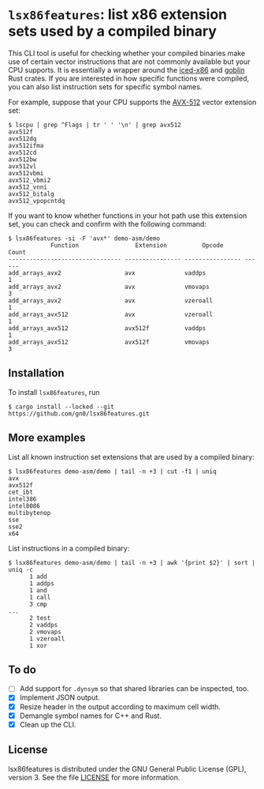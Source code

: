 
# `lsx86features`: list x86 extension sets used by a compiled binary

This CLI tool is useful for checking whether your compiled binaries make use of certain vector instructions that are not commonly available but your CPU supports.
It is essentially a wrapper around the [iced-x86](https://crates.io/crates/iced-x86) and [goblin](https://crates.io/crates/goblin) Rust crates.
If you are interested in how specific functions were compiled, you can also list instruction sets for specific symbol names.

For example, suppose that your CPU supports the [AVX-512](https://en.wikipedia.org/wiki/AVX-512) vector extension set:

```
$ lscpu | grep ^Flags | tr ' ' '\n' | grep avx512
avx512f
avx512dq
avx512ifma
avx512cd
avx512bw
avx512vl
avx512vbmi
avx512_vbmi2
avx512_vnni
avx512_bitalg
avx512_vpopcntdq
```

If you want to know whether functions in your hot path use this extension set, you can check and confirm with the following command:

```
$ lsx86features -si -F 'avx*' demo-asm/demo
            Function                Extension          Opcode      Count 
-------------------------------- ---------------- ---------------- ------
add_arrays_avx2                  avx              vaddps                1
add_arrays_avx2                  avx              vmovaps               3
add_arrays_avx2                  avx              vzeroall              1
add_arrays_avx512                avx              vzeroall              1
add_arrays_avx512                avx512f          vaddps                1
add_arrays_avx512                avx512f          vmovaps               3
```

## Installation

To install `lsx86features`, run

```
$ cargo install --locked --git https://github.com/gn0/lsx86features.git
```

## More examples

List all known instruction set extensions that are used by a compiled binary:

```
$ lsx86features demo-asm/demo | tail -n +3 | cut -f1 | uniq
avx
avx512f
cet_ibt
intel386
intel8086
multibytenop
sse
sse2
x64
```

List instructions in a compiled binary:

```
$ lsx86features demo-asm/demo | tail -n +3 | awk '{print $2}' | sort | uniq -c
      1 add
      1 addps
      1 and
      1 call
      3 cmp
...
      2 test
      2 vaddps
      2 vmovaps
      1 vzeroall
      1 xor
```

## To do

+ [ ] Add support for `.dynsym` so that shared libraries can be inspected, too.
+ [X] Implement JSON output.
+ [X] Resize header in the output according to maximum cell width.
+ [X] Demangle symbol names for C++ and Rust.
+ [X] Clean up the CLI.

## License

lsx86features is distributed under the GNU General Public License (GPL), version 3.
See the file [LICENSE](./LICENSE) for more information.

